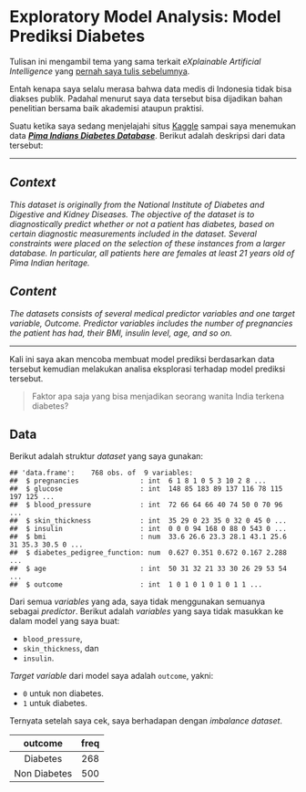 Exploratory Model Analysis: Model Prediksi Diabetes
================

Tulisan ini mengambil tema yang sama terkait *eXplainable Artificial
Intelligence* yang [pernah saya tulis
sebelumnya](https://ikanx101.com/blog/EMA-FIFA/).

Entah kenapa saya selalu merasa bahwa data medis di Indonesia tidak bisa
diakses publik. Padahal menurut saya data tersebut bisa dijadikan bahan
penelitian bersama baik akademisi ataupun praktisi.

Suatu ketika saya sedang menjelajahi situs
[Kaggle](https://www.kaggle.com/) sampai saya menemukan data [***Pima
Indians Diabetes
Database***](https://www.kaggle.com/uciml/pima-indians-diabetes-database).
Berikut adalah deskripsi dari data tersebut:

-----

## *Context*

*This dataset is originally from the National Institute of Diabetes and
Digestive and Kidney Diseases. The objective of the dataset is to
diagnostically predict whether or not a patient has diabetes, based on
certain diagnostic measurements included in the dataset. Several
constraints were placed on the selection of these instances from a
larger database. In particular, all patients here are females at least
21 years old of Pima Indian heritage.*

## *Content*

*The datasets consists of several medical predictor variables and one
target variable, Outcome. Predictor variables includes the number of
pregnancies the patient has had, their BMI, insulin level, age, and so
on.*

-----

Kali ini saya akan mencoba membuat model prediksi berdasarkan data
tersebut kemudian melakukan analisa eksplorasi terhadap model prediksi
tersebut.

> Faktor apa saja yang bisa menjadikan seorang wanita India terkena
> diabetes?

## Data

Berikut adalah struktur *dataset* yang saya gunakan:

    ## 'data.frame':    768 obs. of  9 variables:
    ##  $ pregnancies               : int  6 1 8 1 0 5 3 10 2 8 ...
    ##  $ glucose                   : int  148 85 183 89 137 116 78 115 197 125 ...
    ##  $ blood_pressure            : int  72 66 64 66 40 74 50 0 70 96 ...
    ##  $ skin_thickness            : int  35 29 0 23 35 0 32 0 45 0 ...
    ##  $ insulin                   : int  0 0 0 94 168 0 88 0 543 0 ...
    ##  $ bmi                       : num  33.6 26.6 23.3 28.1 43.1 25.6 31 35.3 30.5 0 ...
    ##  $ diabetes_pedigree_function: num  0.627 0.351 0.672 0.167 2.288 ...
    ##  $ age                       : int  50 31 32 21 33 30 26 29 53 54 ...
    ##  $ outcome                   : int  1 0 1 0 1 0 1 0 1 1 ...

Dari semua *variables* yang ada, saya tidak menggunakan semuanya sebagai
*predictor*. Berikut adalah *variables* yang saya tidak masukkan ke
dalam model yang saya buat:

  - `blood_pressure`,
  - `skin_thickness`, dan
  - `insulin`.

*Target variable* dari model saya adalah `outcome`, yakni:

  - `0` untuk non diabetes.
  - `1` untuk diabetes.

Ternyata setelah saya cek, saya berhadapan dengan *imbalance dataset*.

|   outcome    | freq |
| :----------: | :--: |
|   Diabetes   | 268  |
| Non Diabetes | 500  |
